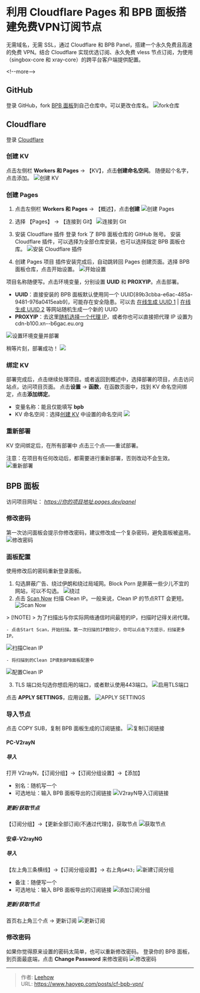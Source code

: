 # 利用 Cloudflare Pages 和 BPB 面板搭建免费VPN订阅节点


无需域名，无需 SSL，通过 Cloudflare 和 BPB Panel，搭建一个永久免费且高速的免费 VPN。结合 Cloudflare 实现优选订阅、永久免费 vless 节点订阅，为使用（singbox-core 和 xray-core）的跨平台客户端提供配置。

&lt;!--more--&gt;

## GitHub
登录 GitHub，fork [BPB 面板](https://github.com/bia-pain-bache/BPB-Worker-Panel)到自己仓库中。可以更改仓库名。
![fork仓库](https://cdn.haoyep.com/gh/leegical/Blog_img/cdnimg/202408210057058.png)
## Cloudflare
登录 [Cloudflare](https://dash.Cloudflare.com/)
### 创建 KV
点击左侧栏 **Workers 和 Pages** -&gt; 【KV】，点击**创建命名空间**。
随便起个名字，点击添加。
![创建 KV](https://cdn.haoyep.com/gh/leegical/Blog_img/cdnimg/202408282353466.png)

### 创建 Pages
1) 点击左侧栏 **Workers 和 Pages** -&gt; 【概述】，点击**创建**
![创建 Pages](https://cdn.haoyep.com/gh/leegical/Blog_img/cdnimg/202408282337942.png)

2) 选择 【Pages】 -&gt; 【连接到 Git】
![连接到 Git](https://cdn.haoyep.com/gh/leegical/Blog_img/cdnimg/202408282356132.png)

3) 安装 Cloudflare 插件
登录 fork 了 BPB 面板仓库的 GitHub 账号。
安装 Cloudflare 插件，可以选择为全部仓库安装，也可以选择指定 BPB 面板仓库。
![安装 Cloudflare 插件](https://cdn.haoyep.com/gh/leegical/Blog_img/cdnimg/202408290003015.png)

4) 创建 Pages 项目
插件安装完成后，自动跳转回 Pages 创建页面。选择 BPB 面板仓库，点击开始设置。
![开始设置](https://cdn.haoyep.com/gh/leegical/Blog_img/cdnimg/202408290005720.png)

项目名称随便写。点击环境变量，分别设置 **UUID** 和 **PROXYIP**。点击部署。
- **UUID**：直接安装的 BPB 面板默认使用同一个 UUID[89b3cbba-e6ac-485a-9481-976a0415eab9]，可能存在安全隐患。可以去 [在线生成 UUID 1](https://1024tools.com/uuid)  | [在线生成 UUID 2](https://www.lddgo.net/string/uuid) 等网站随机生成一个新的 UUID
- **PROXYIP**：去这里[随机选择一个代理 IP](https://www.nslookup.io/domains/cdn.xn--b6gac.eu.org/dns-records/)，或者你也可以直接把代理 IP 设置为 cdn-b100.xn--b6gac.eu.org

![设置环境变量并部署](https://cdn.haoyep.com/gh/leegical/Blog_img/cdnimg/202408290013515.png)

稍等片刻，部署成功！
![](https://cdn.haoyep.com/gh/leegical/Blog_img/cdnimg/202408290035625.png)

### 绑定 KV
部署完成后，点击继续处理项目。或者返回到概述中，选择部署的项目，点击访问站点，访问项目页面。
点击**设置** -&gt; **函数**，在函数页面中，找到 KV 命名空间绑定，点击**添加绑定**。
- 变量名称：能且仅能填写 **bpb**
- KV 命名空间：选择[创建 KV](#创建-kv) 中设置的命名空间
![](https://cdn.haoyep.com/gh/leegical/Blog_img/cdnimg/202408290039054.png)

### 重新部署
KV 空间绑定后，在所有部署中 点击三个点——重试部署。

注意：在项目有任何改动后，都需要进行重新部署，否则改动不会生效。
![重新部署](https://cdn.haoyep.com/gh/leegical/Blog_img/cdnimg/202408290046972.png)

## BPB 面板
访问项目网址： *https://你的项目地址.pages.dev/panel*
### 修改密码
第一次访问面板会提示你修改密码，建议修改成一个复杂密码，避免面板被盗用。
![修改密码](https://cdn.haoyep.com/gh/leegical/Blog_img/cdnimg/202408290050299.png)

### 面板配置
使用修改后的密码重新登录面板。
1) 勾选屏蔽广告、绕过伊朗和绕过局域网。Block Porn 是屏蔽一些少儿不宜的网站，可以不勾选。
![绕过](https://cdn.haoyep.com/gh/leegical/Blog_img/cdnimg/202408290053192.png)
2) 点击 [Scan Now](https://scanner.github1.cloud/) 扫描 Clean IP。一般来说，Clean IP 的节点RTT 会更短。
![Scan Now](https://cdn.haoyep.com/gh/leegical/Blog_img/cdnimg/202408290057503.png)

&gt; [!NOTE]
&gt; 为了扫描出与你实际网络通信时间最短的IP，扫描时记得关闭代理。

	- 点击Start Scan，开始扫描。第一次扫描的IP数较少，你可以点击下方提示，扫描更多IP。
![扫描Clean IP](https://cdn.haoyep.com/gh/leegical/Blog_img/cdnimg/202408290102440.png)
	
	- 将扫描到的Clean IP填到BPB面板配置中
![配置Clean IP](https://cdn.haoyep.com/gh/leegical/Blog_img/cdnimg/202408290105211.png)

3) TLS 端口处勾选你想启用的端口，或者默认使用443端口。
![启用TLS端口](https://cdn.haoyep.com/gh/leegical/Blog_img/cdnimg/202408290056538.png)

点击 **APPLY SETTINGS**，应用设置。
![APPLY SETTINGS](https://cdn.haoyep.com/gh/leegical/Blog_img/cdnimg/202408290106273.png)

### 导入节点
点击 COPY SUB，复制 BPB 面板生成的订阅链接。
![复制订阅链接](https://cdn.haoyep.com/gh/leegical/Blog_img/cdnimg/202408290110707.png)

#### PC-V2rayN
##### 导入
打开 V2rayN，【订阅分组】-&gt;【订阅分组设置】-&gt;【添加】
- 别名：随机写一个
- 可选地址：输入 BPB 面板导出的订阅链接
![V2rayN导入订阅链接](https://cdn.haoyep.com/gh/leegical/Blog_img/cdnimg/202408290114711.png)

##### 更新/获取节点
【订阅分组】-&gt;【更新全部订阅(不通过代理)】，获取节点
![获取节点](https://cdn.haoyep.com/gh/leegical/Blog_img/cdnimg/202408290117981.png)

#### 安卓-V2rayNG
##### 导入
【左上角三条横线】-&gt;【订阅分组设置】-&gt; 右上角`&#43;`
![新建订阅分组](https://cdn.haoyep.com/gh/leegical/Blog_img/cdnimg/202408290125388.png)

- 备注：随便写一个
- 可选地址：输入 BPB 面板导出的订阅链接
![添加订阅分组](https://cdn.haoyep.com/gh/leegical/Blog_img/cdnimg/202408290127693.png)

##### 更新/获取节点
首页右上角三个点 -&gt; 更新订阅
![更新订阅](https://cdn.haoyep.com/gh/leegical/Blog_img/cdnimg/202408290131358.png)

### 修改密码
如果你觉得原来设置的密码太简单，也可以重新修改密码。
登录你的 BPB 面板，到页面最底端，点击 **Change Password** 来修改密码
![修改密码](https://cdn.haoyep.com/gh/leegical/Blog_img/cdnimg/202408290120104.png)


---

> 作者: [Leehow](https://www.haoyep.com/)  
> URL: https://www.haoyep.com/posts/cf-bpb-vpn/  

